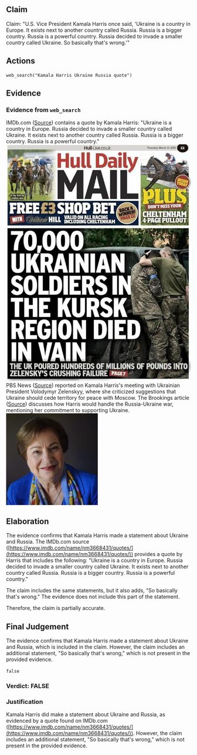 ## Claim
Claim: "U.S. Vice President Kamala Harris once said, 'Ukraine is a country in Europe. It exists next to another country called Russia. Russia is a bigger country. Russia is a powerful country. Russia decided to invade a smaller country called Ukraine. So basically that's wrong.'"

## Actions
```
web_search("Kamala Harris Ukraine Russia quote")
```

## Evidence
### Evidence from `web_search`
IMDb.com ([Source](https://www.imdb.com/name/nm3668431/quotes/)) contains a quote by Kamala Harris: "Ukraine is a country in Europe. Russia decided to invade a smaller country called Ukraine. It exists next to another country called Russia. Russia is a bigger country. Russia is a powerful country." ![image 1](media/0.jpg) PBS News ([Source](https://www.pbs.org/newshour/world/watch-harris-meets-with-ukraines-zelenskyy-as-russia-makes-nuclear-warning)) reported on Kamala Harris's meeting with Ukrainian President Volodymyr Zelenskyy, where she criticized suggestions that Ukraine should cede territory for peace with Moscow. The Brookings article ([Source](https://www.brookings.edu/articles/how-would-trump-and-harris-handle-the-russia-ukraine-war/)) discusses how Harris would handle the Russia-Ukraine war, mentioning her commitment to supporting Ukraine. ![image 2002](media/2025-08-07_19-31-1754595091-239131.jpg)


## Elaboration
The evidence confirms that Kamala Harris made a statement about Ukraine and Russia. The IMDb.com source ([https://www.imdb.com/name/nm3668431/quotes/](https://www.imdb.com/name/nm3668431/quotes/)) provides a quote by Harris that includes the following: "Ukraine is a country in Europe. Russia decided to invade a smaller country called Ukraine. It exists next to another country called Russia. Russia is a bigger country. Russia is a powerful country."

The claim includes the same statements, but it also adds, "So basically that's wrong." The evidence does not include this part of the statement.

Therefore, the claim is partially accurate.


## Final Judgement
The evidence confirms that Kamala Harris made a statement about Ukraine and Russia, which is included in the claim. However, the claim includes an additional statement, "So basically that's wrong," which is not present in the provided evidence.

`false`


### Verdict: FALSE

### Justification
Kamala Harris did make a statement about Ukraine and Russia, as evidenced by a quote found on IMDb.com ([https://www.imdb.com/name/nm3668431/quotes/](https://www.imdb.com/name/nm3668431/quotes/)). However, the claim includes an additional statement, "So basically that's wrong," which is not present in the provided evidence.
